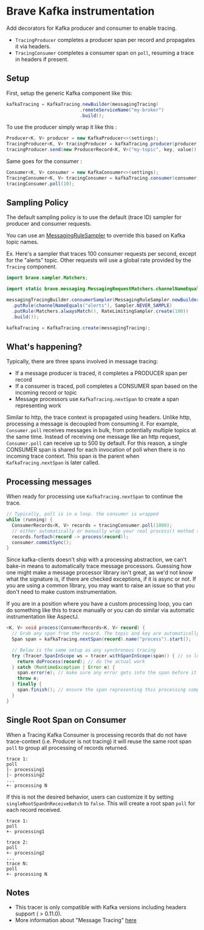 # Brave Kafka instrumentation

Add decorators for Kafka producer and consumer to enable tracing.
* `TracingProducer` completes a producer span per record and propagates it via headers.
* `TracingConsumer` completes a consumer span on `poll`, resuming a trace in headers if present.

## Setup
First, setup the generic Kafka component like this:
```java
kafkaTracing = KafkaTracing.newBuilder(messagingTracing)
                           .remoteServiceName("my-broker")
                           .build();
```

To use the producer simply wrap it like this :
```java
Producer<K, V> producer = new KafkaProducer<>(settings);
TracingProducer<K, V> tracingProducer = kafkaTracing.producer(producer);
tracingProducer.send(new ProducerRecord<K, V>("my-topic", key, value));
```

Same goes for the consumer :
```java
Consumer<K, V> consumer = new KafkaConsumer<>(settings);
TracingConsumer<K, V> tracingConsumer = kafkaTracing.consumer(consumer);
tracingConsumer.poll(10);
```

## Sampling Policy
The default sampling policy is to use the default (trace ID) sampler for
producer and consumer requests.

You can use an [MessagingRuleSampler](../messaging/README.md) to override this
based on Kafka topic names.

Ex. Here's a sampler that traces 100 consumer requests per second, except for
the "alerts" topic. Other requests will use a global rate provided by the
`Tracing` component.

```java
import brave.sampler.Matchers;

import static brave.messaging.MessagingRequestMatchers.channelNameEquals;

messagingTracingBuilder.consumerSampler(MessagingRuleSampler.newBuilder()
  .putRule(channelNameEquals("alerts"), Sampler.NEVER_SAMPLE)
  .putRule(Matchers.alwaysMatch(), RateLimitingSampler.create(100))
  .build());

kafkaTracing = KafkaTracing.create(messagingTracing);
```

## What's happening?
Typically, there are three spans involved in message tracing:
* If a message producer is traced, it completes a PRODUCER span per record
* If a consumer is traced, poll completes a CONSUMER span based on the incoming record or topic
* Message processors use `KafkaTracing.nextSpan` to create a span representing work

Similar to http, the trace context is propagated using headers. Unlike http, processing a message is
decoupled from consuming it. For example, `Consumer.poll` receives messages in bulk, from
potentially multiple topics at the same time. Instead of receiving one message like an http request,
`Consumer.poll` can receive up to 500 by default. For this reason, a single CONSUMER span is shared
for each invocation of poll when there is no incoming trace context. This span is the parent when
`KafkaTracing.nextSpan` is later called.

## Processing messages

When ready for processing use `KafkaTracing.nextSpan` to continue the trace.

```java
// Typically, poll is in a loop. the consumer is wrapped
while (running) {
  ConsumerRecords<K, V> records = tracingConsumer.poll(1000);
  // either automatically or manually wrap your real process() method to use kafkaTracing.nextSpan()
  records.forEach(record -> process(record));
  consumer.commitSync();
}
```

Since kafka-clients doesn't ship with a processing abstraction, we can't bake-in means to
automatically trace message processors. Guessing how one might make a message processor library
isn't great, as we'd not know what the signature is, if there are checked exceptions, if it is async
or not. If you are using a common library, you may want to raise an issue so that you don't need to
make custom instrumentation.

If you are in a position where you have a custom processing loop, you can do something like this
to trace manually or you can do similar via automatic instrumentation like AspectJ.
```java
<K, V> void process(ConsumerRecords<K, V> record) {
  // Grab any span from the record. The topic and key are automatically tagged
  Span span = kafkaTracing.nextSpan(record).name("process").start();

  // Below is the same setup as any synchronous tracing
  try (Tracer.SpanInScope ws = tracer.withSpanInScope(span)) { // so logging can see trace ID
    return doProcess(record); // do the actual work
  } catch (RuntimeException | Error e) {
    span.error(e); // make sure any error gets into the span before it is finished
    throw e;
  } finally {
    span.finish(); // ensure the span representing this processing completes.
  }
}
```

## Single Root Span on Consumer

When a Tracing Kafka Consumer is processing records that do not have trace-context (i.e. Producer is not tracing)
it will reuse the same root span `poll` to group all processing of records returned.

```
trace 1:
poll
|- processing1
|- processing2
...
+- processing N
```

If this is not the desired behavior, users can customize it by setting `singleRootSpanOnReceiveBatch` to `false`. 
This will create a root span `poll` for each record received. 

```
trace 1:
poll
+- processing1

trace 2:
poll
+- processing2
...
trace N:
poll
+- processing N
```

## Notes
* This tracer is only compatible with Kafka versions including headers support ( > 0.11.0).
* More information about "Message Tracing" [here](https://github.com/apache/incubator-zipkin-website/blob/master/pages/instrumenting.md#message-tracing)

